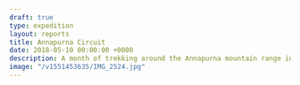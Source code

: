 ```yaml
---
draft: true
type: expedition
layout: reports
title: Annapurna Circuit
date: 2018-05-10 00:00:00 +0000
description: A month of trekking around the Annapurna mountain range in Nepal. The scenery speaks for itself, and the people were so friendly. What an amazing trip.
image: "/v1551453635/IMG_2524.jpg"
---
```

